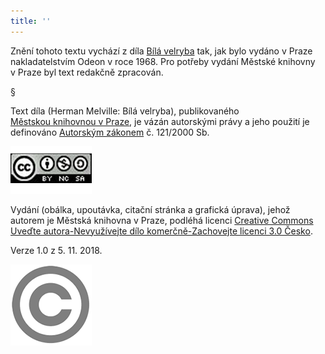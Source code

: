 ```yaml
---
title: ''
---
```


Znění tohoto textu vychází z díla [Bílá velryba](https://search.mlp.cz/cz/titul/bila-velryba/126203/) tak, jak bylo vydáno v Praze nakladatelstvím Odeon v roce 1968. Pro potřeby vydání Městské knihovny v Praze byl text redakčně zpracován.

§

Text díla (Herman Melville: Bílá velryba), publikovaného [Městskou knihovnou v Praze](https://www.mlp.cz/cz/), je vázán autorskými právy a jeho použití je definováno [Autorským zákonem](https://www.mkcr.cz/predpisy-zakonu-709.html) č. 121/2000 Sb.

[![image001.jpg](./resources/image001_fmt.png)](https://creativecommons.org/licenses/by-nc-sa/3.0/cz/)

Vydání (obálka, upoutávka, citační stránka a grafická úprava), jehož autorem je Městská knihovna v Praze, podléhá licenci [Creative Commons Uveďte autora-Nevyužívejte dílo komerčně-Zachovejte licenci 3.0 Česko](https://creativecommons.org/licenses/by-nc-sa/3.0/cz/).

Verze 1.0 z 5. 11. 2018.

![image002.jpg](./resources/image002_fmt.png)
